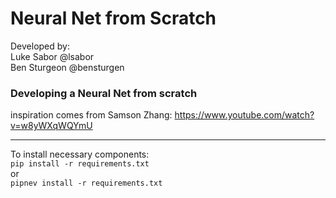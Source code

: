 # Neural Net from Scratch  

Developed by:  
Luke Sabor @lsabor  
Ben Sturgeon @bensturgen  

### Developing a Neural Net from scratch  
inspiration comes from Samson Zhang: https://www.youtube.com/watch?v=w8yWXqWQYmU  

---

To install necessary components:  
`pip install -r requirements.txt`  
or  
`pipnev install -r requirements.txt`  
